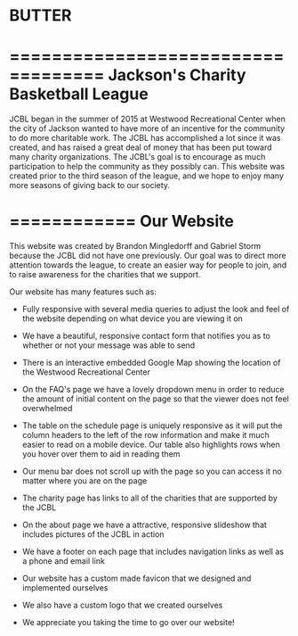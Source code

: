 # BUTTER
===================================
Jackson's Charity Basketball League
===================================

  JCBL began in the summer of 2015 at Westwood Recreational Center when the city of Jackson wanted to have more of an incentive for the community to do more charitable work. The JCBL has accomplished a lot since it was created, and has raised a great deal of money that has been put toward many charity organizations. The JCBL's goal is to encourage as much participation to help the community as they possibly can. This website was created prior to the third season of the league, and we hope to enjoy many more seasons of giving back to our society.
  
============
Our Website
============

  This website was created by Brandon Mingledorff and Gabriel Storm because the JCBL did not have one previously. Our goal was to direct more attention towards the league, to create an easier way for people to join, and to raise awareness for the charities that we support.
  
Our website has many features such as:

  - Fully responsive with several media queries to adjust the look and feel of the website depending on what device you are viewing it on

  - We have a beautiful, responsive contact form that notifies you as to whether or not your message was able to send
  
  - There is an interactive embedded Google Map showing the location of the Westwood Recreational Center
  
  - On the FAQ's page we have a lovely dropdown menu in order to reduce the amount of initial content on the page so that the viewer does not feel overwhelmed
  
  - The table on the schedule page is uniquely responsive as it will put the column headers to the left of the row information and make it much easier to read on a mobile device. Our table also highlights rows when you hover over them to aid in reading them
  
  - Our menu bar does not scroll up with the page so you can access it no matter where you are on the page
  
  - The charity page has links to all of the charities that are supported by the JCBL
  
  - On the about page we have a attractive, responsive slideshow that includes pictures of the JCBL in action
  
  - We have a footer on each page that includes navigation links as well as a phone and email link
  
  - Our website has a custom made favicon that we designed and implemented ourselves
  
  - We also have a custom logo that we created ourselves
  
  - We appreciate you taking the time to go over our website!
